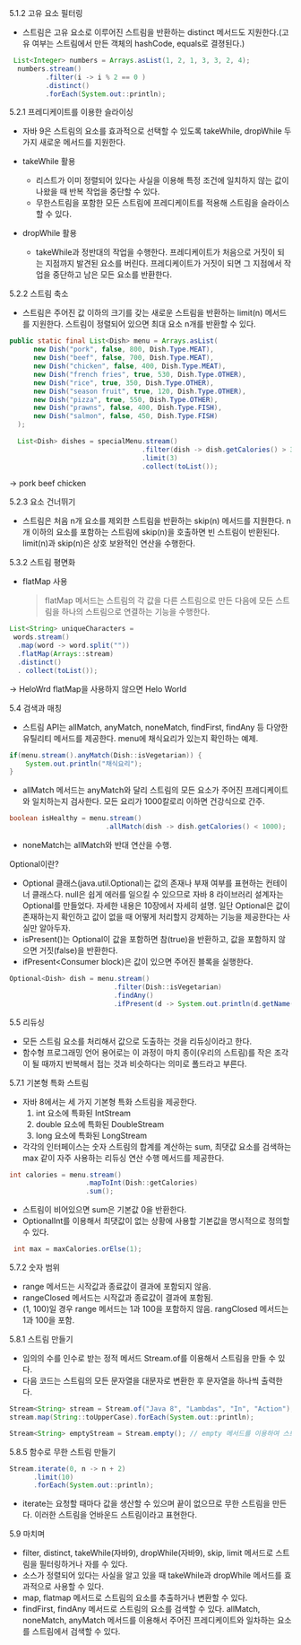 5.1.2 고유 요소 필터링
- 스트림은 고유 요소로 이루어진 스트림을 반환하는 distinct 메서드도 지원한다.(고유 여부는 스트림에서 만든 객체의 hashCode, equals로 결졍된다.)

```java  
 List<Integer> numbers = Arrays.asList(1, 2, 1, 3, 3, 2, 4);
  numbers.stream()
         .filter(i -> i % 2 == 0 )
         .distinct()
         .forEach(System.out::println);
 ```
5.2.1 프레디케이트를 이용한 슬라이싱
- 자바 9은 스트림의 요소를 효과적으로 선택할 수 있도록 takeWhile, dropWhile 두 가지 새로운 메서드를 지원한다.

* takeWhile 활용
  - 리스트가 이미 정렬되어 있다는 사실을 이용해 특정 조건에 일치하지 않는 값이 나왔을 때 반복 작업을 중단할 수 있다.
  - 무한스트림을 포함한 모든 스트림에 프레디케이트를 적용해 스트림을 슬라이스할 수 있다.

* dropWhile 활용
  - takeWhile과 정반대의 작업을 수행한다. 프레디케이트가 처음으로 거짓이 되는 지점까지 발견된 요소를 버린다.
    프레디케이트가 거짓이 되면 그 지점에서 작업을 중단하고 남은 모든 요소를 반환한다.
  
 5.2.2 스트림 축소
  - 스트림은 주어진 값 이하의 크기를 갖는 새로운 스트림을 반환하는 limit(n) 메서드를 지원한다.
    스트림이 정렬되어 있으면 최대 요소 n개를 반환할 수 있다.
```java   
public static final List<Dish> menu = Arrays.asList(
      new Dish("pork", false, 800, Dish.Type.MEAT),
      new Dish("beef", false, 700, Dish.Type.MEAT),
      new Dish("chicken", false, 400, Dish.Type.MEAT),
      new Dish("french fries", true, 530, Dish.Type.OTHER),
      new Dish("rice", true, 350, Dish.Type.OTHER),
      new Dish("season fruit", true, 120, Dish.Type.OTHER),
      new Dish("pizza", true, 550, Dish.Type.OTHER),
      new Dish("prawns", false, 400, Dish.Type.FISH),
      new Dish("salmon", false, 450, Dish.Type.FISH)
  );
  
  List<Dish> dishes = specialMenu.stream()
                                 .filter(dish -> dish.getCalories() > 300)
                                 .limit(3)
                                 .collect(toList());
```  
 -> pork
    beef
    chicken
    
 5.2.3 요소 건너뛰기
 - 스트림은 처음 n개 요소를 제외한 스트림을 반환하는 skip(n) 메서드를 지원한다.
   n개 이하의 요소를 포함하는 스트림에 skip(n)을 호출하면 빈 스트림이 반환된다.
   limit(n)과 skip(n)은 상호 보완적인 연산을 수행한다.

5.3.2 스트림 평면화
* flatMap 사용
  > flatMap 메서드는 스트림의 각 값을 다른 스트림으로 만든 다음에 모든 스트림을 하나의 스트림으로 연결하는 기능을 수행한다.

```java
List<String> uniqueCharacters = 
 words.stream()
  .map(word -> word.split(""))
  .flatMap(Arrays::stream)
  .distinct()
  . collect(toList());
```
 -> HeloWrd
 flatMap을 사용하지 않으면 Helo World
 
 
 5.4 검색과 매칭
  - 스트림 API는 allMatch, anyMatch, noneMatch, findFirst, findAny 등 다양한 유틸리티 메서드를 제공한다.
 menu에 채식요리가 있는지 확인하는 예제.
 ```java
 if(menu.stream().anyMatch(Dish::isVegetarian)) {
     System.out.println("채식요리");
 }
 ```
 
 - allMatch 메서드는 anyMatch와 달리 스트림의 모든 요소가 주어진 프레디케이트와 일치하는지 검사한다.
모든 요리가 1000칼로리 이하면 건강식으로 간주.
```java
boolean isHealthy = menu.stream()
                        .allMatch(dish -> dish.getCalories() < 1000);
```
 - noneMatch는 allMatch와 반대 연산을 수행.

Optional이란?
 - Optional<T> 클래스(java.util.Optional)는 값의 존재나 부재 여부를 표현하는 컨테이너 클래스다.
   null은 쉽게 에러를 일으킬 수 있으므로 자바 8 라이브러리 설계자는 Optional<T>를 만들었다.
   자세한 내용은 10장에서 자세히 설명.
   일단 Optional은 값이 존재하는지 확인하고 값이 없을 때 어떻게 처리할지 강제하는 기능을 제공한다는 사실만 알아두자.
 - isPresent()는 Optional이 값을 포함하면 참(true)을 반환하고, 값을 포함하지 않으면 거짓(false)을 반환한다.
 - ifPresent<Consumer<T> block)은 값이 있으면 주어진 블록을 실행한다.
 
 ```java
 Optional<Dish> dish = menu.stream()
                           .filter(Dish::isVegetarian)
                           .findAny()
                           .ifPresent(d -> System.out.println(d.getName())); // 값이 있으면 출력되고 값이 없으면 아무 일도 일어나지 않는다.
 ```
 
 5.5 리듀싱
  - 모든 스트림 요소를 처리해서 값으로 도출하는 것을 리듀싱이라고 한다.
  - 함수형 프로그래밍 언어 용어로는 이 과정이 마치 종이(우리의 스트림)를 작은 조각이 될 때까지 반복해서 접는 것과 비슷하다는 의미로 폴드라고 부른다.
 
 5.7.1 기본형 특화 스트림
  - 자바 8에서는 세 가지 기본형 특화 스트림을 제공한다.
    1. int 요소에 특화된 IntStream
    2. double 요소에 특화된 DoubleStream
    3. long 요소에 특화된 LongStream
  - 각각의 인터페이스는 숫자 스트림의 합계를 계산하는 sum, 최댓값 요소를 검색하는 max 같이 자주 사용하는 리듀싱 연산 수행 메서드를 제공한다.
 ```java
 int calories = menu.stream()
                    .mapToInt(Dish::getCalories)
                    .sum();
 ```
  - 스트림이 비어있으면 sum은 기본값 0을 반환한다.
  - OptionalInt를 이용해서 최댓값이 없는 상황에 사용할 기본값을 명시적으로 정의할 수 있다.
```java
 int max = maxCalories.orElse(1);
```
 
 5.7.2 숫자 범위
  - range 메서드는 시작값과 종료값이 결과에 포함되지 않음.
  - rangeClosed 메서드는 시작값과 종료값이 결과에 포함됨.
  - (1, 100)일 경우 range 메서드는 1과 100을 포함하지 않음. rangClosed 메서드는 1과 100을 포함.
 
 5.8.1 스트림 만들기
  - 임의의 수를 인수로 받는 정적 메서드 Stream.of를 이용해서 스트림을 만들 수 있다.
  - 다음 코드는 스트림의 모든 문자열을 대문자로 변환한 후 문자열을 하나씩 출력한다.
 ```java
 Stream<String> stream = Stream.of("Java 8", "Lambdas", "In", "Action");
 stream.map(String::toUpperCase).forEach(System.out::println);
 
 Stream<String> emptyStream = Stream.empty(); // empty 메서드를 이용하여 스트림을 비울 수 있다.
 ```
 
 
 5.8.5 함수로 무한 스트림 만들기
 ```java
 Stream.iterate(0, n -> n + 2)
       .limit(10)
       .forEach(System.out::println);
 ```
  - iterate는 요청할 때마다 값을 생산할 수 있으며 끝이 없으므로 무한 스트림을 만든다. 이러한 스트림을 언바운드 스트림이라고 표현한다.
 
 5.9 마치며
  - filter, distinct, takeWhile(자바9), dropWhile(자바9), skip, limit 메서드로 스트림을 필터링하거나 자를 수 있다.
  - 소스가 정렬되어 있다는 사실을 알고 있을 때 takeWhile과 dropWhile 메서드를 효과적으로 사용할 수 있다.
  - map, flatmap 메서드로 스트림의 요소를 추출하거나 변환할 수 있다.
  - findFirst, findAny 메서드로 스트림의 요소를 검색할 수 있다.
    allMatch, noneMatch, anyMatch 메서드를 이용해서 주어진 프레디케이트와 일차하는 요소를 스트림에서 검색할 수 있다.
